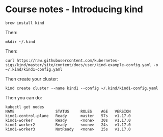 # Course notes - Introducing kind

```
brew install kind
```

Then:

```
mkdir ~/.kind
```

Then:

```
curl https://raw.githubusercontent.com/kubernetes-sigs/kind/master/site/content/docs/user/kind-example-config.yaml -o ~/.kind/kind1-config.yaml
```

Then create your cluster:

```
kind create cluster --name kind1 --config ~/.kind/kind1-config.yaml
```

Then you can do:

```
kubectl get nodes
NAME                  STATUS     ROLES    AGE   VERSION
kind1-control-plane   Ready      master   57s   v1.17.0
kind1-worker          Ready      <none>   30s   v1.17.0
kind1-worker2         Ready      <none>   24s   v1.17.0
kind1-worker3         NotReady   <none>   25s   v1.17.0
```